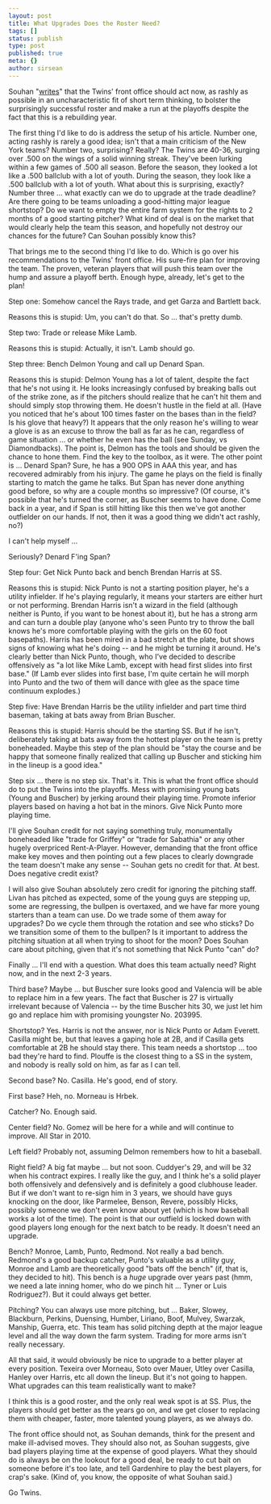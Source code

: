 ```yaml
---
layout: post
title: What Upgrades Does the Roster Need?
tags: []
status: publish
type: post
published: true
meta: {}
author: sirsean
---
```

Souhan "<a href="http://www.startribune.com/sports/twins/20645814.html?page=2&amp;c=y">writes</a>" that the Twins' front office should act now, as rashly as possible in an uncharacteristic fit of short term thinking, to bolster the surprisingly successful roster and make a run at the playoffs despite the fact that this is a rebuilding year.

The first thing I'd like to do is address the setup of his article. Number one, acting rashly is rarely a good idea; isn't that a main criticism of the New York teams? Number two, surprising? Really? The Twins are 40-36, surging over .500 on the wings of a solid winning streak. They've been lurking within a few games of .500 all season. Before the season, they looked a lot like a .500 ballclub with a lot of youth. During the season, they look like a .500 ballclub with a lot of youth. What about this is surprising, exactly? Number three ... what exactly can we do to upgrade at the trade deadline? Are there going to be teams unloading a good-hitting major league shortstop? Do we want to empty the entire farm system for the rights to 2 months of a good starting pitcher? What kind of deal is on the market that would clearly help the team this season, and hopefully not destroy our chances for the future? Can Souhan possibly know this?

That brings me to the second thing I'd like to do. Which is go over his recommendations to the Twins' front office. His sure-fire plan for improving the team. The proven, veteran players that will push this team over the hump and assure a playoff berth. Enough hype, already, let's get to the plan!

Step one: Somehow cancel the Rays trade, and get Garza and Bartlett back.

Reasons this is stupid: Um, you can't do that. So ... that's pretty dumb.

Step two: Trade or release Mike Lamb.

Reasons this is stupid: Actually, it isn't. Lamb should go.

Step three: Bench Delmon Young and call up Denard Span.

Reasons this is stupid: Delmon Young has a lot of talent, despite the fact that he's not using it. He looks increasingly confused by breaking balls out of the strike zone, as if the pitchers should realize that he can't hit them and should simply stop throwing them. He doesn't hustle in the field at all. (Have you noticed that he's about 100 times faster on the bases than in the field? Is his glove that heavy?) It appears that the only reason he's willing to wear a glove is as an excuse to throw the ball as far as he can, regardless of game situation ... or whether he even has the ball (see Sunday, vs Diamondbacks). The point is, Delmon has the tools and should be given the chance to hone them. Find the key to the toolbox, as it were. The other point is ... Denard Span? Sure, he has a 900 OPS in AAA this year, and has recovered admirably from his injury. The game he plays on the field is finally starting to match the game he talks. But Span has never done anything good before, so why are a couple months so impressive? (Of course, it's possible that he's turned the corner, as Buscher seems to have done. Come back in a year, and if Span is still hitting like this then we've got another outfielder on our hands. If not, then it was a good thing we didn't act rashly, no?)

I can't help myself ...

Seriously? Denard F'ing Span?

Step four: Get Nick Punto back and bench Brendan Harris at SS.

Reasons this is stupid: Nick Punto is not a starting position player, he's a utility infielder. If he's playing regularly, it means your starters are either hurt or not performing. Brendan Harris isn't a wizard in the field (although neither is Punto, if you want to be honest about it), but he has a strong arm and can turn a double play (anyone who's seen Punto try to throw the ball knows he's more comfortable playing with the girls on the 60 foot basepaths). Harris has been mired in a bad stretch at the plate, but shows signs of knowing what he's doing -- and he might be turning it around. He's clearly better than Nick Punto, though, who I've decided to describe offensively as "a lot like Mike Lamb, except with head first slides into first base." (If Lamb ever slides into first base, I'm quite certain he will morph into Punto and the two of them will dance with glee as the space time continuum explodes.)

Step five: Have Brendan Harris be the utility infielder and part time third baseman, taking at bats away from Brian Buscher.

Reasons this is stupid: Harris should be the starting SS. But if he isn't, deliberately taking at bats away from the hottest player on the team is pretty boneheaded. Maybe this step of the plan should be "stay the course and be happy that someone finally realized that calling up Buscher and sticking him in the lineup is a good idea."

Step six ... there is no step six. That's it. This is what the front office should do to put the Twins into the playoffs. Mess with promising young bats (Young and Buscher) by jerking around their playing time. Promote inferior players based on having a hot bat in the minors. Give Nick Punto more playing time.

I'll give Souhan credit for not saying something truly, monumentally boneheaded like "trade for Griffey" or "trade for Sabathia" or any other hugely overpriced Rent-A-Player. However, demanding that the front office make key moves and then pointing out a few places to clearly downgrade the team doesn't make any sense -- Souhan gets no credit for that. At best. Does negative credit exist?

I will also give Souhan absolutely zero credit for ignoring the pitching staff. Livan has pitched as expected, some of the young guys are stepping up, some are regressing, the bullpen is overtaxed, and we have far more young starters than a team can use. Do we trade some of them away for upgrades? Do we cycle them through the rotation and see who sticks? Do we transition some of them to the bullpen? Is it important to address the pitching situation at all when trying to shoot for the moon? Does Souhan care about pitching, given that it's not something that Nick Punto "can" do?

Finally ... I'll end with a question. What does this team actually need? Right now, and in the next 2-3 years.

Third base? Maybe ... but Buscher sure looks good and Valencia will be able to replace him in a few years. The fact that Buscher is 27 is virtually irrelevant because of Valencia -- by the time Buscher hits 30, we just let him go and replace him with promising youngster No. 203995.

Shortstop? Yes. Harris is not the answer, nor is Nick Punto or Adam Everett. Casilla might be, but that leaves a gaping hole at 2B, and if Casilla gets comfortable at 2B he should stay there. This team needs a shortstop ... too bad they're hard to find. Plouffe is the closest thing to a SS in the system, and nobody is really sold on him, as far as I can tell.

Second base? No. Casilla. He's good, end of story.

First base? Heh, no. Morneau is Hrbek.

Catcher? No. Enough said.

Center field? No. Gomez will be here for a while and will continue to improve. All Star in 2010.

Left field? Probably not, assuming Delmon remembers how to hit a baseball.

Right field? A big fat maybe ... but not soon. Cuddyer's 29, and will be 32 when his contract expires. I really like the guy, and I think he's a solid player both offensively and defensively and is definitely a good clubhouse leader. But if we don't want to re-sign him in 3 years, we should have guys knocking on the door, like Parmelee, Benson, Revere, possibly Hicks, possibly someone we don't even know about yet (which is how baseball works a lot of the time). The point is that our outfield is locked down with good players long enough for the next batch to be ready. It doesn't need an upgrade.

Bench? Monroe, Lamb, Punto, Redmond. Not really a bad bench. Redmond's a good backup catcher, Punto's valuable as a utility guy, Monroe and Lamb are theoretically good "bats off the bench" (if, that is, they decided to hit). This bench is a <em>huge</em> upgrade over years past (hmm, we need a late inning homer, who do we pinch hit ... Tyner or Luis Rodriguez?). But it could always get better.

Pitching? You can always use more pitching, but ... Baker, Slowey, Blackburn, Perkins, Duensing, Humber, Liriano, Boof, Mulvey, Swarzak, Manship, Guerra, etc. This team has solid pitching depth at the major league level and all the way down the farm system. Trading for more arms isn't really necessary.

All that said, it would obviously be nice to upgrade to a better player at every position. Texeira over Morneau, Soto over Mauer, Utley over Casilla, Hanley over Harris, etc all down the lineup. But it's not going to happen. What upgrades can this team realistically want to make?

I think this is a good roster, and the only real weak spot is at SS. Plus, the players should get better as the years go on, and we get closer to replacing them with cheaper, faster, more talented young players, as we always do.

The front office should not, as Souhan demands, think for the present and make ill-advised moves. They should also not, as Souhan suggests, give bad players playing time at the expense of good players. What they should do is always be on the lookout for a good deal, be ready to cut bait on someone before it's too late, and tell Gardenhire to play the best players, for crap's sake. (Kind of, you know, the opposite of what Souhan said.)

Go Twins.
